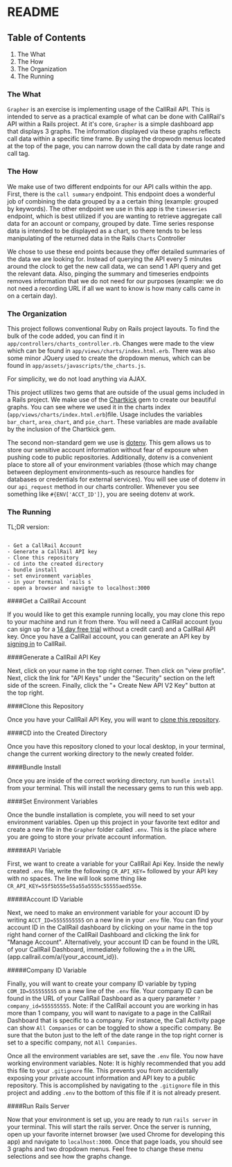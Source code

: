# README

## Table of Contents
1. The What
2. The How
3. The Organization
4. The Running


### The What

`Grapher` is an exercise is implementing usage of the CallRail API. This is intended to serve as a practical example of what can be done with CallRail's API within a Rails project. At it's core, `Grapher` is a simple dashboard app that displays 3 graphs. The information displayed via these graphs reflects call data within a specific time frame. By using the dropwodn menus located at the top of the page, you can narrow down the call data by date range and call tag.

### The How

We make use of two different endpoints for our API calls within the app. First, there is the `call summary` endpoint. This endpoint does a wonderful job of combining the data grouped by a a certain thing (example: grouped by keywords). The other endpoint we use in this app is the `timeseries` endpoint, which is best utilized if you are wanting to retrieve aggregate call data for an account or company, grouped by date. Time series response data is intended to be displayed as a chart, so there tends to be less manipulating of the returned data in the Rails `Charts` Controller

We chose to use these end points because they offer detailed summaries of the data we are looking for. Instead of querying the API every 5 minutes around the clock to get the new call data, we can send 1 API query and get the relevant data. Also, pinging the summary and timeseries endpoints removes information that we do not need for our purposes (example: we do not need a recording URL if all we want to know is how many calls came in on a certain day).



### The Organization

This project follows conventional Ruby on Rails project layouts. To find the bulk of the code added, you can find it in `app/controllers/charts_controller.rb`. Changes were made to the view which can be found in `app/views/charts/index.html.erb`. There was also some minor JQuery used to create the dropdown menus, which can be found in `app/assets/javascripts/the_charts.js`.

For simplicity, we do not load anything via AJAX.

This project utilizes two gems that are outside of the usual gems included in a Rails project. We make use of the [Chartkick](https://www.chartkick.com/) gem to create our beautiful graphs. You can see where we used it in the charts index (`app/views/charts/index.html.erb`)file. Usage includes the variables `bar_chart`, `area_chart`, and `pie_chart`. These variables are made available by the inclusion of the Chartkick gem.

The second non-standard gem we use is [dotenv](https://github.com/bkeepers/dotenv). This gem allows us to store our sensitive account information without fear of exposure when pushing code to public repositories. Additionally, dotenv is a convenient place to store all of your environment variables (those which may change between deployment environments–such as resource handles for databases or credentials for external services). You will see use of dotenv in our `api_request` method in our charts controller. Whenever you see something like `#{ENV['ACCT_ID']}`, you are seeing dotenv at work.

### The Running

TL;DR version:

```

- Get a CallRail Account
- Generate a CallRail API key
- Clone this repository
- cd into the created directory
- bundle install
- set environment variables
- in your terminal `rails s`
- open a browser and navigte to localhost:3000

```


####Get a CallRail Account

If you would like to get this example running locally, you may clone this repo to your machine and run it from there. You will need a CallRail account (you can sign up for a [14 day free trial](https://www.callrail.com/pricing/) without a credit card) and a CallRail API key. Once you have a CallRail account, you can generate an API key by [signing in](https://app.callrail.com/users/sign_in) to CallRail.

####Generate a CallRail API Key

Next, click on your name in the top right corner. Then click on "view profile". Next, click the link for "API Keys" under the "Security" section on the left side of the screen. Finally, click the "+ Create New API V2 Key" button at the top right.

####Clone this Repository

Once you have your CallRail API Key, you will want to [clone this repository](https://help.github.com/articles/cloning-a-repository/).

####CD into the Created Directory

Once you have this repository cloned to your local desktop, in your terminal, change the current working directory to the newly created folder.

####Bundle Install

Once you are inside of the correct working directory, run `bundle install` from your terminal. This will install the necessary gems to run this web app.

####Set Environment Variables

Once the bundle installation is complete, you will need to set your environment variables. Open up this project in your favorite text editor and create a new file in the `Grapher` folder called `.env`. This is the place where you are going to store your private account information.

#####API Variable

First, we want to create a variable for your CallRail Api Key. Inside the newly created `.env` file, write the following `CR_API_KEY=` followed by your API key with no spaces. The line will look some thing like `CR_API_KEY=55f5b555e55a55a5555c55555aed555e`.

#####Account ID Variable

Next, we need to make an environment variable for your account ID by writing `ACCT_ID=5555555555` on a new line in your `.env` file. You can find your account ID in the CallRail dashboard by clicking on your name in the top right hand corner of the CallRail Dashboard and clicking the link for "Manage Account". Alternatively, your account ID can be found in the URL of your CallRail Dashboard, immediately following the `a` in the URL (app.callrail.com/a/{your_account_id}).

#####Company ID Variable

Finally, you will want to create your company ID variable by typing `COM_ID=555555555` on a new line of the `.env` file. Your company ID can be found in the URL of your CallRail Dashboard as a query parameter `?company_id=555555555`. Note: if the CallRail account you are working in has more than 1 company, you will want to navigate to a page in the CallRail Dashboard that is specific to a company. For instance, the Call Activity page can show `All Companies` or can be toggled to show a specific company. Be sure that the buton just to the left of the date range in the top right corner is set to a specific company, not `All Companies`.

Once all the environment variables are set, save the `.env` file. You now have working environment variables. Note: It is highly recommended that you add this file to your `.gitignore` file. This prevents you from accidentally exposing your private account information and API key to a public repository. This is accomplished by navigating to the `.gitignore` file in this project and adding `.env` to the bottom of this file if it is not already present.

####Run Rails Server

Now that your environment is set up, you are ready to run `rails server` in your terminal. This will start the rails server. Once the server is running, open up your favorite internet browser (we used Chrome for developing this app) and navigate to `localhost:3000`. Once that page loads, you should see 3 graphs and two dropdown menus. Feel free to change these menu selections and see how the graphs change.





